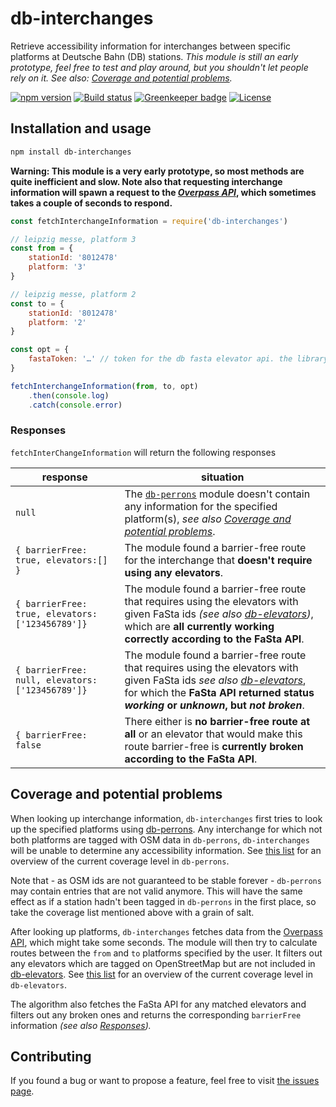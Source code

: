 # db-interchanges

Retrieve accessibility information for interchanges between specific platforms at Deutsche Bahn (DB) stations. *This module is still an early prototype, feel free to test and play around, but you shouldn't let people rely on it. See also: [Coverage and potential problems](#coverage-and-potential-problems).*

[![npm version](https://img.shields.io/npm/v/db-interchanges.svg)](https://www.npmjs.com/package/db-interchanges)
[![Build status](https://travis-ci.org/juliuste/db-interchanges.svg?branch=master)](https://travis-ci.org/juliuste/db-interchanges)
[![Greenkeeper badge](https://badges.greenkeeper.io/juliuste/db-interchanges.svg)](https://greenkeeper.io/)
[![License](https://img.shields.io/github/license/juliuste/db-interchanges.svg?style=flat)](license)

## Installation and usage

```bash
npm install db-interchanges
```

**Warning: This module is a very early prototype, so most methods are quite inefficient and slow. Note also that requesting interchange information will spawn a request to the *[Overpass API](https://wiki.openstreetmap.org/wiki/Overpass_API)*, which sometimes takes a couple of seconds to respond.**

```js
const fetchInterchangeInformation = require('db-interchanges')

// leipzig messe, platform 3
const from = {
    stationId: '8012478'
    platform: '3'
}

// leipzig messe, platform 2
const to = {
    stationId: '8012478'
    platform: '2'
}

const opt = {
    fastaToken: '…' // token for the db fasta elevator api. the library provides a default token, but this is likely to be rate-limited if used by a lot of people. you can get your own one here: https://developer.deutschebahn.com/store/apis/info?name=FaSta-Station_Facilities_Status&version=v2&provider=DBOpenData
}

fetchInterchangeInformation(from, to, opt)
    .then(console.log)
    .catch(console.error)
```

### Responses

`fetchInterChangeInformation` will return the following responses

response|situation
--------|---------
`null` | The [`db-perrons`](https://github.com/juliuste/db-perrons) module doesn't contain any information for the specified platform(s), *see also [Coverage and potential problems](#coverage-and-potential-problems)*.
`{ barrierFree: true, elevators:[] }` | The module found a barrier-free route for the interchange that **doesn't require using any elevators**.
`{ barrierFree: true, elevators: ['123456789']} ` | The module found a barrier-free route that requires using the elevators with given FaSta ids *(see also [db-elevators](https://github.com/juliuste/db-elevators))*, which are **all currently working correctly according to the FaSta API**.
`{ barrierFree: null, elevators: ['123456789']} ` | The module found a barrier-free route that requires using the elevators with given FaSta ids *see also [db-elevators](https://github.com/juliuste/db-elevators)*, for which the **FaSta API returned status *working* or *unknown*, but *not broken***.
`{ barrierFree: false ` | There either is **no barrier-free route at all** or an elevator that would make this route barrier-free is **currently broken according to the FaSta API**.

## Coverage and potential problems

When looking up interchange information, `db-interchanges` first tries to look up the specified platforms using [db-perrons](https://github.com/juliuste/db-perrons). Any interchange for which not both platforms are tagged with OSM data in `db-perrons`, `db-interchanges` will be unable to determine any accessibility information. See [this list](https://github.com/juliuste/db-perrons/blob/master/todo.md) for an overview of the current coverage level in `db-perrons`. 

Note that - as OSM ids are not guaranteed to be stable forever - `db-perrons` may contain entries that are not valid anymore. This will have the same effect as if a station hadn't been tagged in `db-perrons` in the first place, so take the coverage list mentioned above with a grain of salt.

After looking up platforms, `db-interchanges` fetches data from the [Overpass API](https://wiki.openstreetmap.org/wiki/Overpass_API), which might take some seconds. The module will then try to calculate routes between the `from` and `to` platforms specified by the user. It filters out any elevators which are tagged on OpenStreetMap but are not included in [db-elevators](https://github.com/juliuste/db-elevators). See [this list](https://github.com/juliuste/db-elevators/blob/master/todo.md) for an overview of the current coverage level in `db-elevators`.

The algorithm also fetches the FaSta API for any matched elevators and filters out any broken ones and returns the corresponding `barrierFree` information *(see also [Responses](#responses)).*

## Contributing

If you found a bug or want to propose a feature, feel free to visit [the issues page](https://github.com/juliuste/db-interchanges/issues).
